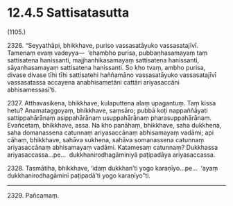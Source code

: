 

# 12.4.5 Sattisatasutta




(1105.)

2326\. “Seyyathāpi, bhikkhave, puriso vassasatāyuko vassasatajīvī. Tamenaṃ evaṃ vadeyya—  ‘ehambho purisa, pubbaṇhasamayaṃ taṃ sattisatena hanissanti, majjhanhikasamayaṃ sattisatena hanissanti, sāyanhasamayaṃ sattisatena hanissanti. So kho tvaṃ, ambho purisa, divase divase tīhi tīhi sattisatehi haññamāno vassasatāyuko vassasatajīvī vassasatassa accayena anabhisametāni cattāri ariyasaccāni abhisamessasī’ti.

2327\. Atthavasikena, bhikkhave, kulaputtena alaṃ upagantuṃ. Taṃ kissa hetu? Anamataggoyaṃ, bhikkhave, saṃsāro; pubbā koṭi nappaññāyati sattippahārānaṃ asippahārānaṃ usuppahārānaṃ pharasuppahārānaṃ. Evañcetaṃ, bhikkhave, assa. Na kho panāhaṃ, bhikkhave, saha dukkhena, saha domanassena catunnaṃ ariyasaccānaṃ abhisamayaṃ vadāmi; api cāhaṃ, bhikkhave, sahāva sukhena, sahāva somanassena catunnaṃ ariyasaccānaṃ abhisamayaṃ vadāmi. Katamesaṃ catunnaṃ? Dukkhassa ariyasaccassa…pe…  dukkhanirodhagāminiyā paṭipadāya ariyasaccassa.

2328\. Tasmātiha, bhikkhave, ‘idaṃ dukkhan’ti yogo karaṇīyo…pe…  ‘ayaṃ dukkhanirodhagāminī paṭipadā’ti yogo karaṇīyo”ti.

---

2329\. Pañcamaṃ.





